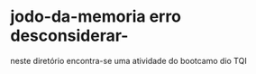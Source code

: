 # jodo-da-memoria erro desconsiderar-
neste diretório encontra-se uma atividade do bootcamo dio TQI 
